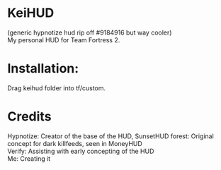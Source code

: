 # KeiHUD
(generic hypnotize hud rip off #9184916 but way cooler)  
My personal HUD for Team Fortress 2.

# Installation:
Drag keihud folder into tf/custom.


# Credits
Hypnotize: Creator of the base of the HUD, SunsetHUD
forest: Original concept for dark killfeeds, seen in MoneyHUD  
Verify: Assisting with early concepting of the HUD  
Me: Creating it